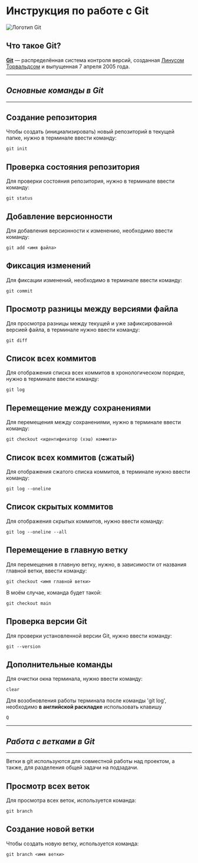 # **Инструкция по работе с Git**

![Логотип Git](768px-Git-logo.svg.png)

## **Что такое Git?**

**[Git](https://ru.wikipedia.org/wiki/Git)** — распределённая система контроля версий, созданная [Линусом Торвальдсом](https://ru.wikipedia.org/wiki/Торвальдс,_Линус) и выпущенная 7 апреля 2005 года.

---

## __*Основные команды в Git*__

---

## Создание репозитория

Чтобы создать (инициализировать) новый репозиторий в текущей папке, нужно в терминале ввести команду:

    git init

## Проверка состояния репозитория

Для проверки состояния репозитория, нужно в терминале ввести команду:

    git status

## Добавление версионности

Для добавления версионности к изменению, необходимо ввести команду:

    git add <имя файла>

## Фиксация изменений

Для фиксации изменений, необходимо в терминале ввести команду:

    git commit

## Просмотр разницы между версиями файла

Для просмотра разницы между текущей и уже зафиксированной версией файла, в терминале нужно ввести команду:

    git diff

## Список всех коммитов

Для отображения списка всех коммитов в хронологическом порядке, нужно в терминале ввести команду:

    git log

## Перемещение между сохранениями

Для перемещения между сохранениями, нужно в терминале ввести команду:

    git checkout <идентификатор (хэш) коммита>

## Список всех коммитов (сжатый)

Для отображения сжатого списка коммитов, в терминале нужно ввести команду:

    git log --oneline

## Список скрытых коммитов

Для отображения скрытых коммитов, нужно ввести команду:

    git log --oneline --all

## Перемещение в главную ветку

Для перемещения в главную ветку, нужно, в зависимости от названия главной ветки, ввести команду:

    git checkout <имя главной ветки>

В моём случае, команда будет такой:

    git checkout main

## Проверка версии Git

Для проверки установленной версии Git, нужно ввести команду:

    git --version

## Дополнительные команды

Для очистки окна терминала, нужно ввести команду:

    clear

Для возобновления работы терминала после команды 'git log', необходимо **в английской раскладке** использовать клавишу

    Q

---

## __*Работа с ветками в Git*__

---

Ветки в git используются для совместной работы над проектом, а также, для разделения общей задачи на подзадачи.

## Просмотр всех веток

Для просмотра всех веток, используется команда:

    git branch


## Создание новой ветки

Чтобы создать новую ветку, используется команда:

    git branch <имя ветки>

